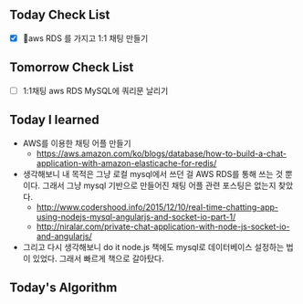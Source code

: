 ## Today Check List

- [x] aws RDS 를 가지고 1:1 채팅 만들기

## Tomorrow Check List

- [ ] 1:1채팅 aws RDS MySQL에 쿼리문 날리기

## Today I learned

* AWS를 이용한 채팅 어플 만들기
  * https://aws.amazon.com/ko/blogs/database/how-to-build-a-chat-application-with-amazon-elasticache-for-redis/
* 생각해보니 내 목적은 그냥 로컬 mysql에서 쓰던 걸 AWS RDS를 통해 쓰는 것 뿐이다. 그래서 그냥 mysql 기반으로 만들어진 채팅 어플 관련 포스팅은 없는지 찾았다.
  * http://www.codershood.info/2015/12/10/real-time-chatting-app-using-nodejs-mysql-angularjs-and-socket-io-part-1/
  * http://niralar.com/private-chat-application-with-node-js-socket-io-and-angularjs/
* 그리고 다시 생각해보니 do it node.js 책에도 mysql로 데이터베이스 설정하는 법이 있었다. 그래서 빠르게 책으로 갈아탔다.

## Today's Algorithm

